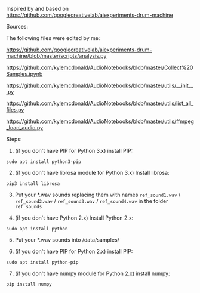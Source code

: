 Inspired by and based on https://github.com/googlecreativelab/aiexperiments-drum-machine

Sources:

The following files were edited by me:

https://github.com/googlecreativelab/aiexperiments-drum-machine/blob/master/scripts/analysis.py

https://github.com/kylemcdonald/AudioNotebooks/blob/master/Collect%20Samples.ipynb

https://github.com/kylemcdonald/AudioNotebooks/blob/master/utils/__init__.py

https://github.com/kylemcdonald/AudioNotebooks/blob/master/utils/list_all_files.py

https://github.com/kylemcdonald/AudioNotebooks/blob/master/utils/ffmpeg_load_audio.py

Steps:

1. (if you don't have PIP for Python 3.x) install PIP:

`sudo apt install python3-pip`

2. (if you don't have librosa module for Python 3.x) Install librosa:

`pip3 install librosa`

3. Put your *.wav sounds replacing them with names `ref_sound1.wav` / `ref_sound2.wav` / `ref_sound3.wav` / `ref_sound4.wav` in the folder `ref_sounds`

4. (if you don't have Python 2.x) Install Python 2.x:

`sudo apt install python`

5. Put your *.wav sounds into /data/samples/

6. (if you don't have PIP for Python 2.x) install PIP:

`sudo apt install python-pip`

7. (if you don't have numpy module for Python 2.x) install numpy:

`pip install numpy`
